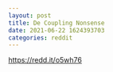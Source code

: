 ```yaml
--- 
layout: post 
title: De Coupling Nonsense 
date: 2021-06-22 1624393703 
categories: reddit 
--- 
```

https://redd.it/o5wh76